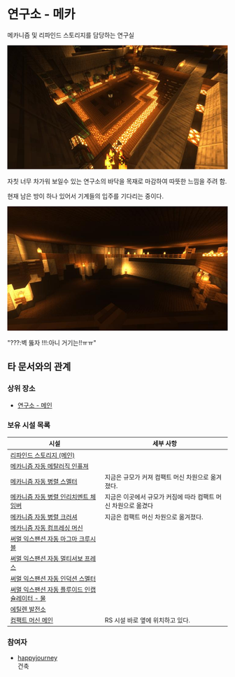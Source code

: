 # 연구소 - 메카

메카니즘 및 리파인드 스토리지를 담당하는 연구실

![asdf](../../asset/buildings/lab_meka_lab/main.jpg)

자칫 너무 차가워 보일수 있는 연구소의 바닥을 목재로 마감하여 따뜻한 느낌을 주려 함.

현재 남은 방이 하나 있어서 기계들의 입주를 기다리는 중이다.

![asdf](../../asset/buildings/lab_meka_lab/sub1.jpg)

"???:벽 뚫자 !!!:아니 거기는!!ㅠㅠ" 

## 타 문서와의 관계
### 상위 장소
<!-- tag_source_open:link_list:child_spot -->
- [연구소 - 메인](lab.md)
<!-- tag_close -->

<!-- ### 하위 장소 목록 -->
<!-- tag_target_open:reverse_link_list:child_spot -->
<!-- tag_arg:preset:spots_inside -->
<!-- tag_close -->

<!-- ### 보유 시설 목록 -->
<!-- tag_target_open:reverse_link_list:building_spot -->
<!-- tag_arg:preset:systems_inside -->
### 보유 시설 목록
|시설|세부 사항|
|---|---|
|[리파인드 스토리지 (메인)](../systems/rs_main.md)||
|[메카니즘 자동 메탈러직 인퓨져](../systems/mk_auto_metallurgic_infuser.md)||
|[메카니즘 자동 병렬 스멜터](../systems/mk_auto_smeltery.md)|지금은 규모가 커져 컴팩트 머신 차원으로 옮겨졌다.|
|[메카니즘 자동 병렬 인리치멘트 체임버](../systems/mk_auto_enrichment_chamber.md)|지금은 이곳에서 규모가 커짐에 따라 컴팩트 머신 차원으로 옮겼다|
|[메카니즘 자동 병렬 크러셔](../systems/mk_auto_crushers.md)|지금은 컴팩트 머신 차원으로 옮겨졌다.|
|[메카니즘 자동 컴프레싱 머신](../systems/mk_auto_compressing.md)||
|[써멀 익스팬션 자동 마그마 크루시블](../systems/te_auto_magma_crucible.md)||
|[써멀 익스팬션 자동 멀티서보 프레스](../systems/te_auto_multiservo_press.md)||
|[써멀 익스팬션 자동 인덕션 스멜터](../systems/te_auto_induction_smelter.md)||
|[써멀 익스팬션 자동 플루이드 인캡슐레이터 - 물](../systems/te_auto_fluid_encapsulator_water.md)||
|[에틸렌 발전소](../systems/mk_ethylene_generator.md)||
|[컴팩트 머신 메인](../systems/cm_compactmachine_main.md)|RS 시설 바로 옆에 위치하고 있다.|
<!-- tag_close -->

### 참여자
<!-- tag_source_open:link_list:member_contribute -->
- [happyjourney](../members/happyjourney.md)  
건축
<!-- tag_close-->
